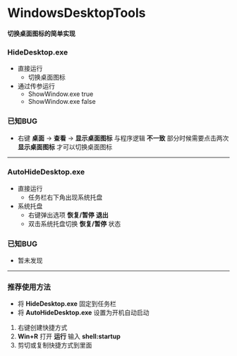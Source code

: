 # WindowsDesktopTools
**切换桌面图标的简单实现**

### HideDesktop.exe
- 直接运行
    - 切换桌面图标
- 通过传参运行
    - ShowWindow.exe true
    - ShowWindow.exe false
### 已知BUG
- 右键 **桌面** -> **查看** -> **显示桌面图标** 与程序逻辑 **不一致**
部分时候需要点击两次 **显示桌面图标** 才可以切换桌面图标

***

### AutoHideDesktop.exe
- 直接运行
    - 任务栏右下角出现系统托盘
- 系统托盘
    - 右键弹出选项 **恢复/暂停** **退出**
    - 双击系统托盘切换 **恢复/暂停** 状态
### 已知BUG
- 暂未发现

***

### 推荐使用方法
- 将 **HideDesktop.exe** 固定到任务栏
- 将 **AutoHideDesktop.exe** 设置为开机自动启动
 1. 右键创建快捷方式
 2. **Win+R** 打开 **运行** 输入 **shell:startup**
 3. 剪切或复制快捷方式到里面